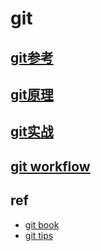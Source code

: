 # git

## [git参考](git-ref.md)

## [git原理](git-internals.md)

## [git实战](git-ex.md)

## [git workflow](git-workflow.md)

## ref

- [git book](https://git-scm.com/book/zh/v2/)
- [git tips](https://github.com/521xueweihan/git-tips)
